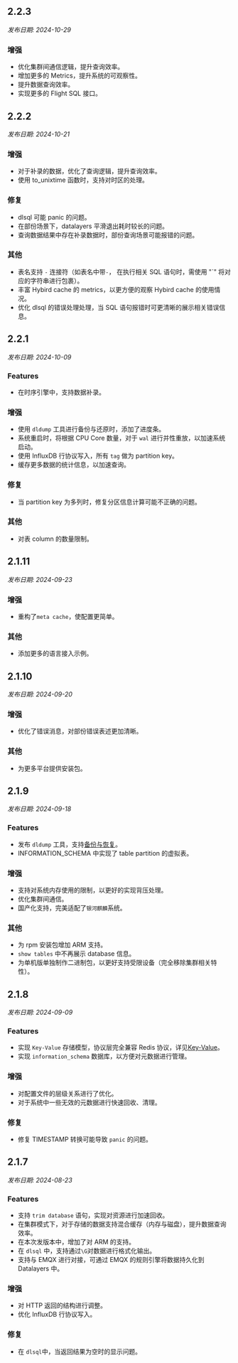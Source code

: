 ## 2.2.3

*发布日期: 2024-10-29*

### 增强
- 优化集群间通信逻辑，提升查询效率。
- 增加更多的 Metrics，提升系统的可观察性。
- 提升数据查询效率。
- 实现更多的 Flight SQL 接口。



## 2.2.2

*发布日期: 2024-10-21*

### 增强
- 对于补录的数据，优化了查询逻辑，提升查询效率。
- 使用 to_unixtime 函数时，支持对时区的处理。

### 修复
- dlsql 可能 panic 的问题。
- 在部份场景下，datalayers 平滑退出耗时较长的问题。
- 查询数据结果中存在补录数据时，部份查询场景可能报错的问题。


### 其他
- 表名支持 `-` 连接符（如表名中带`-`， 在执行相关 SQL 语句时，需使用 "`" 将对应的字符串进行包裹）。
- 丰富 Hybird cache 的 metrics，以更方便的观察 Hybird cache 的使用情况。
- 优化 dlsql 的错误处理处理，当 SQL 语句报错时可更清晰的展示相关错误信息。


## 2.2.1

*发布日期: 2024-10-09*

### Features
- 在时序引擎中，支持数据补录。

### 增强
- 使用 `dldump` 工具进行备份与还原时，添加了进度条。
- 系统重启时，将根据 CPU Core 数量，对于 `wal` 进行并性重放，以加速系统启动。
- 使用 InfluxDB 行协议写入，所有 `tag` 做为 partition key。
- 缓存更多数据的统计信息，以加速查询。

### 修复
- 当 partition key 为多列时，修复分区信息计算可能不正确的问题。

### 其他
- 对表 column 的数量限制。


## 2.1.11

*发布日期: 2024-09-23*

### 增强
- 重构了`meta cache`，使配置更简单。

### 其他
- 添加更多的语言接入示例。

## 2.1.10

*发布日期: 2024-09-20*

### 增强
- 优化了错误消息，对部份错误表述更加清晰。

### 其他
- 为更多平台提供安装包。


## 2.1.9

*发布日期: 2024-09-18*

### Features
- 发布 `dldump` 工具，支持[备份与恢复](../admin/backup-restore.md)。
- INFORMATION_SCHEMA 中实现了 table partition 的虚拟表。

### 增强
- 支持对系统内存使用的限制，以更好的实现背压处理。
- 优化集群间通信。
- 国产化支持，完美适配了`银河麒麟`系统。

### 其他
- 为 rpm 安装包增加 ARM 支持。
- `show tables` 中不再展示 database 信息。
- 为单机版单独制作二进制包，以更好支持受限设备（完全移除集群相关特性）。


## 2.1.8

*发布日期: 2024-09-09*

### Features
- 实现 `Key-Value` 存储模型，协议层完全兼容 Redis 协议，详见[Key-Value](../key-value-data-model/overview.md)。
- 实现 `information_schema` 数据库，以方便对元数据进行管理。

### 增强
- 对配置文件的层级关系进行了优化。
- 对于系统中一些无效的元数据进行快速回收、清理。

### 修复
- 修复 TIMESTAMP 转换可能导致 `panic` 的问题。



## 2.1.7

*发布日期: 2024-08-23*

### Features
- 支持 `trim database` 语句，实现对资源进行加速回收。
- 在集群模式下，对于存储的数据支持混合缓存（内存与磁盘），提升数据查询效率。 
- 在本次发版本中，增加了对 ARM 的支持。
- 在 `dlsql` 中，支持通过`\G`对数据进行格式化输出。
- 支持与 EMQX 进行对接，可通过  EMQX 的规则引擎将数据持久化到 Datalayers 中。

### 增强
- 对 HTTP 返回的结构进行调整。
- 优化 InfluxDB 行协议写入。


### 修复
- 在 `dlsql`中，当返回结果为空时的显示问题。

